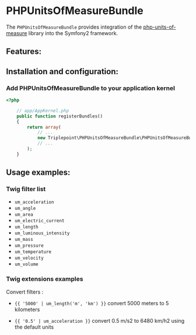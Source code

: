 PHPUnitsOfMeasureBundle
=======================

The `PHPUnitsOfMeasureBundle` provides integration of the [php-units-of-measure](https://github.com/triplepoint/php-units-of-measure) library into the Symfony2 framework.


## Features:


## Installation and configuration:

### Add PHPUnitsOfMeasureBundle to your application kernel

``` php
<?php

    // app/AppKernel.php
    public function registerBundles()
    {
        return array(
            // ...
            new Triplepoint\PHPUnitsOfMeasureBundle\PHPUnitsOfMeasureBundle(),
            // ...
        );
    }
```

## Usage examples:

### Twig filter list

- `um_acceleration`
- `um_angle`
- `um_area`
- `um_electric_current`
- `um_length`
- `um_luminous_intensity`
- `um_mass`
- `um_pressure`
- `um_temperature`
- `um_velocity`
- `um_volume`


### Twig extensions examples

Convert filters :

- `{{ '5000' | um_length('m', 'km') }}` convert 5000 meters to 5 kilometers

- `{{ '0.5' | um_acceleration }}` convert 0.5 m/s2 to 6480 km/h2 using the default units
